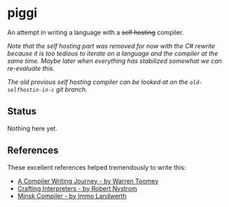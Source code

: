 # piggi

An attempt in writing a language with a ~~self hosting~~ compiler.

_Note that the self hosting part was removed for now with the C# rewrite because
it is too tedious to iterate on a language and the compiler at the same time.
Maybe later when everything has stabilized somewhat we can re-evaluate this._

_The old previous self hosting compiler can be looked at on the
`old-selfhostin-in-c` git branch._

## Status

Nothing here yet.

## References

These excellent references helped tremendously to write this:

- [A Compiler Writing Journey - by Warren Toomey](https://github.com/DoctorWkt/acwj)
- [Crafting Interpreters - by Robert Nystrom](http://craftinginterpreters.com/)
- [Minsk Compiler - by Immo Landwerth](https://github.com/terrajobst/minsk)
